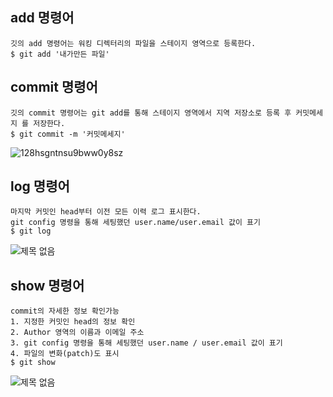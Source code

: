 ## add 명령어
```
깃의 add 명령어는 워킹 디렉터리의 파일을 스테이지 영역으로 등록한다.
$ git add '내가만든 파일'
```

## commit 명령어
```
깃의 commit 명령어는 git add를 통해 스테이지 영역에서 지역 저장소로 등록 후 커밋메세지 를 저장한다.
$ git commit -m '커밋메세지'
```

![128hsgntnsu9bww0y8sz](https://user-images.githubusercontent.com/105197524/196039835-5fbce362-a775-4ebb-b315-01a3c7d5cf6e.jpg)

## log 명령어
```
마지막 커밋인 head부터 이전 모든 이력 로그 표시한다.
git config 명령을 통해 세팅했던 user.name/user.email 값이 표기
$ git log
```
![제목 없음](https://user-images.githubusercontent.com/105197524/196040065-4f32120d-5261-4910-a44b-a7e3ea8a7d74.png)

## show 명령어
```
commit의 자세한 정보 확인가능
1. 지정한 커밋인 head의 정보 확인
2. Author 영역의 이름과 이메일 주소
3. git config 명령을 통해 세팅했던 user.name / user.email 값이 표기
4. 파일의 변화(patch)도 표시
$ git show
```
![제목 없음](https://user-images.githubusercontent.com/105197524/196040317-8bb56aee-7116-4bc0-b7d1-28402fbde653.png)
